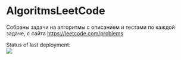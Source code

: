 # AlgoritmsLeetCode
Cобраны задачи на алгоритмы с описанием и тестами по каждой задаче, с сайта https://leetcode.com/problems


Status of last deployment:<br>
<img src="https://github.com/AlekseiZhi/AlgoritmsLeetCode/workflows/TestCi/badge.svg?branch=main"><br>
